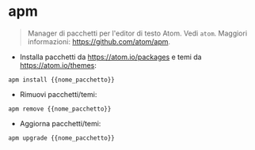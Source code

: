 # apm

> Manager di pacchetti per l'editor di testo Atom.
> Vedi `atom`.
> Maggiori informazioni: <https://github.com/atom/apm>.

- Installa pacchetti da https://atom.io/packages e temi da https://atom.io/themes:

`apm install {{nome_pacchetto}}`

- Rimuovi pacchetti/temi:

`apm remove {{nome_pacchetto}}`

- Aggiorna pacchetti/temi:

`apm upgrade {{nome_pacchetto}}`
